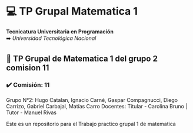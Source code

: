 # 💻 TP Grupal Matematica 1
**Tecnicatura Universitaria en Programación**  
➡️ *Universidad Tecnológica Nacional* 

## 💾 TP Grupal de Matematica 1 del grupo 2 comision 11

### ✔️ Comisión: 11
Grupo N°2:   Hugo Catalan, Ignacio Carné, Gaspar Compagnucci, Diego Carrizo, Gabriel Carbajal, Matías Carro
Docentes: Titular - Carolina Bruno | Tutor - Manuel Rivas

Este es un repositorio para el Trabajo practico grupal 1 de matematica


